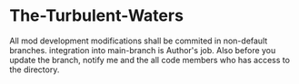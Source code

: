 # The-Turbulent-Waters

All mod development modifications shall be commited in non-default branches. integration into main-branch is Author's job.
Also before you update the branch, notify me and the all code members who has access to the directory.
